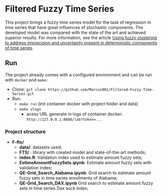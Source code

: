 # Filtered Fuzzy Time Series
This project brings a fuzzy time series model for the task of regression in time series that have great influences of stochastic components. The developed model was compared with the state of the art and achieved superior results. For more information, see the article [Using fuzzy clustering to address imprecision and uncertainty present in deterministic components of time series](xxx).



## Run

The project already comes with a configured environment and can be run with `docker` and `make:`

 -  Clone: `git clone https://github.com/Marcos001/Filtered-Fuzzy-Time-Series.git`
 -  Run: 
     -  `make run` (init container docker with project folder and data)
     -  `make vlogs`
         -  acess URL generate in logs of container docker: `http://127.0.0.1:8888/lab?token=...`

### Project structure

- **F-fts/**
  - **data/**: datasets used;
  - **FTS/** : library with created model and state-of-the-art methods;
  - **index.R**: Validation index used to estimate amount fuzzy sets;
  - **EstimeAmountFuzzySets.ipynb**: Estimate amount fuzzy sets with validation index;
  - **QE-Grid_Search_Alabama.ipynb**: Grid search to estimate amount fuzzy sets  in time series enrollments of Alabama;
  - **QE-Grid_Search_DAX.ipynb** Grid search to estimate amount fuzzy sets in time series Dax sock index;

